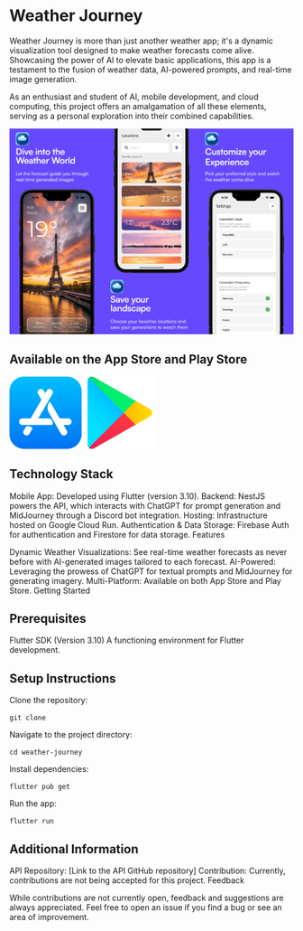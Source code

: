# Weather Journey

Weather Journey is more than just another weather app; it's a dynamic visualization tool designed to make weather forecasts come alive. Showcasing the power of AI to elevate basic applications, this app is a testament to the fusion of weather data, AI-powered prompts, and real-time image generation.

As an enthusiast and student of AI, mobile development, and cloud computing, this project offers an amalgamation of all these elements, serving as a personal exploration into their combined capabilities.

![App Onboarding](/.github/assets/app_onboard.png?raw=true "App Onboarding")

## Available on the App Store and Play Store

[![App Store](/.github/assets/app-store.png?raw=true "App Store")](https://apps.apple.com/us/app/weather-journey/id1597876360)
[![Play Store](/.github/assets/google-play.png?raw=true "Play Store")](https://play.google.com/store/apps/details?id=com.baptistelecat.weatherjourney&pcampaignid=web_share)

## Technology Stack

Mobile App: Developed using Flutter (version 3.10).
Backend: NestJS powers the API, which interacts with ChatGPT for prompt generation and MidJourney through a Discord bot integration.
Hosting: Infrastructure hosted on Google Cloud Run.
Authentication & Data Storage: Firebase Auth for authentication and Firestore for data storage.
Features

Dynamic Weather Visualizations: See real-time weather forecasts as never before with AI-generated images tailored to each forecast.
AI-Powered: Leveraging the prowess of ChatGPT for textual prompts and MidJourney for generating imagery.
Multi-Platform: Available on both App Store and Play Store.
Getting Started

## Prerequisites
Flutter SDK (Version 3.10)
A functioning environment for Flutter development.

## Setup Instructions
Clone the repository:
```
git clone
```
Navigate to the project directory:
```
cd weather-journey
```

Install dependencies:
```
flutter pub get
```

Run the app:
```
flutter run
```

## Additional Information

API Repository: [Link to the API GitHub repository]
Contribution: Currently, contributions are not being accepted for this project.
Feedback

While contributions are not currently open, feedback and suggestions are always appreciated. Feel free to open an issue if you find a bug or see an area of improvement.